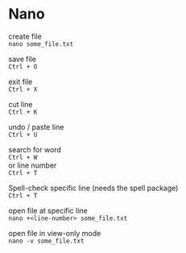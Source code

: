 # Nano

create file<br>
`nano some_file.txt`

save file<br>
`Ctrl + O`

exit file<br>
`Ctrl + X`

cut line<br>
`Ctrl + K`

undo / paste line<br>
`Ctrl + U`

search for word<br>
`Ctrl + W`<br>
or line number<br>
`Ctrl + T`<br>

Spell-check specific line (needs the spell package)<br>
`Ctrl + T`<br>

open file at specific line<br>
`nano +<line-number> some_file.txt`

open file in view-only mode<br>
`nano -v some_file.txt`
